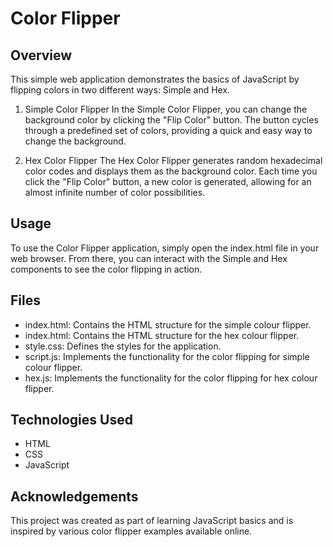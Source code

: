 # Color Flipper

## Overview
This simple web application demonstrates the basics of JavaScript by flipping colors in two different ways: Simple and Hex.

1. Simple Color Flipper
In the Simple Color Flipper, you can change the background color by clicking the "Flip Color" button. The button cycles through a predefined set of colors, providing a quick and easy way to change the background.

2. Hex Color Flipper
The Hex Color Flipper generates random hexadecimal color codes and displays them as the background color. Each time you click the "Flip Color" button, a new color is generated, allowing for an almost infinite number of color possibilities.

## Usage
To use the Color Flipper application, simply open the index.html file in your web browser. From there, you can interact with the Simple and Hex components to see the color flipping in action.

## Files
- index.html: Contains the HTML structure for the simple colour flipper.
- index.html: Contains the HTML structure for the hex colour flipper.
- style.css: Defines the styles for the application.
- script.js: Implements the functionality for the color flipping for simple colour flipper.
- hex.js: Implements the functionality for the color flipping for hex colour flipper.

## Technologies Used
- HTML
- CSS
- JavaScript

## Acknowledgements
This project was created as part of learning JavaScript basics and is inspired by various color flipper examples available online.

